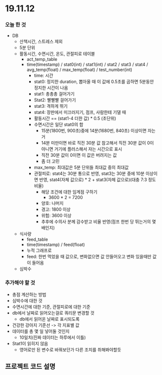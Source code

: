# 19.11.12



### 오늘 한 것

- DB
  - 산책시간, 스트레스 제외
  - 5분 단위
  - 활동시간, 수면시간, 온도, 관절피로 테이블
    - act_temp_table
    - time(timestamp) / stat0(int) / stat1(int) / stat2 / stat3 / stat4 / avg_temp(float) / max_temp(float) / test_number(int)
      - time: 시간
      - stat0: 정지한 duration, 뽑아올 때 이 값에 0.5초를 곱하면 5분동안 정지한 시간이 나옴
      - stat1: 총총총 걸어가기
      - Stat2: 빨빨빨 걸어가기
      - stat3: 격하게 뛰기
      - stat4: 장판에서 미끄러지기, 점프, 사람한테 기댈 때
      - 활동시간 == (stat1-4 더한 값) * 0.5 (초단위)
      - 수면시간은 일단 stat0의 합
        - 15분(1800번, 900초)중에 14분(1680번, 840초) 이상이면 자는거
        - 14분 미만이면 바로 직전 30분 값 참고해서 직전 30분 값이 0이 아니면 거기에 플러스해서 자는 시간으로 표시
        - 직전 30분 값이 0이면 이 값은 버려지는 값
        - 좀 더 고민
      - max_temp: 최대값은 5분 단위들 최대값 중의 최대값
      - 관절피로: stat4는 30분 통으로 반영, stat3는 30분 중에 10분 이상이면 반영, stat4(자체 값으로) * 2 + stat3(자체 값으로)(대충 7:3 정도 비율)
        - 해당 조건에 대한 임계점 구하기
          - 3600 * 2 = 7200
        - 양호: 나머지
        - 경고: 1800 이상
        - 위험: 3600 이상
        - 추후에 수의사 분께 감수받고 비율 반영(점프 한번 당 뛰는거의 몇배인지)
  - 식사량
    - feed_table
    - time(timestamp) / feed(float)
    - 누적 그래프로
    - feed: 한번 먹었을 때 값으로, 변화없으면 값 안들어오고 변화 있을때만 값이 들어옴
  - 심박수



### 추가해야 할 것

- 총점 계산하는 방법
- 심박수에 대한 것
- 수면시간에 대한 기준, 관절피로에 대한 기준
- db에서 날짜로 읽어오는걸로 쿼리문 변경할 것
  - db에서 읽어온 날짜로 표시되도록
- 건강한 강아지 기준선 -> 각 지표별 값
- 데이터를 총 몇 일 넣어둘 것인지
  - 10일치(진짜 데이터는 하루에서 이틀)
- Stat1이 읽히지 않음
  - 영어로만 된 변수로 바꿔보던가 다른 조치를 취해봐야할듯



## 프로젝트 코드 설명

